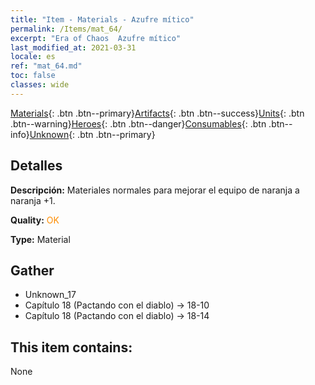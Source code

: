 ```yaml
---
title: "Item - Materials - Azufre mítico"
permalink: /Items/mat_64/
excerpt: "Era of Chaos  Azufre mítico"
last_modified_at: 2021-03-31
locale: es
ref: "mat_64.md"
toc: false
classes: wide
---
```

 [Materials](/es/Items/){: .btn .btn--primary}[Artifacts](/es/Items/Artifacts/){: .btn .btn--success}[Units](/es/Items/Units/){: .btn .btn--warning}[Heroes](/es/Items/Heroes/){: .btn .btn--danger}[Consumables](/es/Items/Consumables/){: .btn .btn--info}[Unknown](/es/Items/Unknown/){: .btn .btn--primary}

## Detalles
 **Descripción:** Materiales normales para mejorar el equipo de naranja a naranja +1.

 **Quality:** <span style="color: #FF8C00">OK</span>

 **Type:** Material

## Gather

*    Unknown_17 
*    Capítulo 18 (Pactando con el diablo) -> 18-10 
*    Capítulo 18 (Pactando con el diablo) -> 18-14 

## This item contains:

  None

